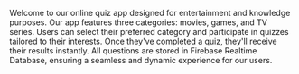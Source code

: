 Welcome to our online quiz app designed for entertainment and knowledge purposes. Our app features three categories: movies, games, and TV series. Users can select their preferred category and participate in quizzes tailored to their interests. Once they've completed a quiz, they'll receive their results instantly. All questions are stored in Firebase Realtime Database, ensuring a seamless and dynamic experience for our users.
